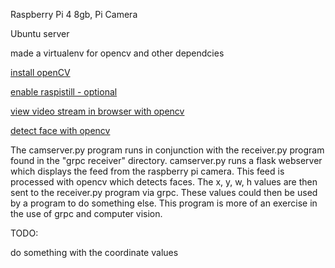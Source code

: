 Raspberry Pi 4 8gb, Pi Camera

Ubuntu server

made a virtualenv for opencv and other dependcies

[install openCV](https://linuxize.com/post/how-to-install-opencv-on-ubuntu-18-04/)

[enable raspistill - optional](https://raspberrypi.stackexchange.com/questions/37359/how-to-use-raspistill-on-ubuntu)

[view video stream in browser with opencv](https://manivannan-ai.medium.com/live-webcam-flask-opencv-python-26a61fee831)

[detect face with opencv](https://towardsdatascience.com/how-to-detect-objects-in-real-time-using-opencv-and-python-c1ba0c2c69c0)

The camserver.py program runs in conjunction with the receiver.py program found in the "grpc receiver" directory. camserver.py runs a flask webserver which displays the feed from the raspberry pi camera. This feed is processed with opencv which detects faces. The x, y, w, h values are then sent to the receiver.py program via grpc. These values could then be used by a program to do something else. This program is more of an exercise in the use of grpc and computer vision.

TODO:

do something with the coordinate values

